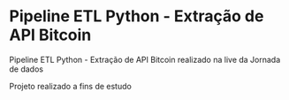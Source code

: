 # Pipeline ETL Python - Extração de API Bitcoin
Pipeline ETL Python - Extração de API Bitcoin realizado na live da Jornada de dados

Projeto realizado a fins de estudo